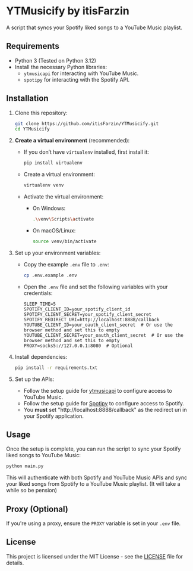 
# YTMusicify by itisFarzin

A script that syncs your Spotify liked songs to a YouTube Music playlist.

## Requirements

- Python 3 (Tested on Python 3.12)
- Install the necessary Python libraries:
  - `ytmusicapi` for interacting with YouTube Music.
  - `spotipy` for interacting with the Spotify API.

## Installation

1. Clone this repository:

   ```bash
   git clone https://github.com/itisFarzin/YTMusicify.git
   cd YTMusicify
   ```

2. **Create a virtual environment** (recommended):
   - If you don’t have `virtualenv` installed, first install it:

     ```bash
     pip install virtualenv
     ```

   - Create a virtual environment:

     ```bash
     virtualenv venv
     ```

   - Activate the virtual environment:
     - On Windows:

       ```bash
       .\venv\Scripts\activate
       ```

     - On macOS/Linux:

       ```bash
       source venv/bin/activate
       ```

3. Set up your environment variables:
   - Copy the example `.env` file to `.env`:

     ```bash
     cp .env.example .env
     ```

   - Open the `.env` file and set the following variables with your credentials:

     ```
     SLEEP_TIME=5
     SPOTIFY_CLIENT_ID=your_spotify_client_id
     SPOTIFY_CLIENT_SECRET=your_spotify_client_secret
     SPOTIFY_REDIRECT_URI=http://localhost:8888/callback
     YOUTUBE_CLIENT_ID=your_oauth_client_secret  # Or use the browser method and set this to empty
     YOUTUBE_CLIENT_SECRET=your_oauth_client_secret  # Or use the browser method and set this to empty
     PROXY=socks5://127.0.0.1:8080  # Optional
     ```

4. Install dependencies:

   ```bash
   pip install -r requirements.txt
   ```

5. Set up the APIs:
   - Follow the setup guide for [ytmusicapi](https://ytmusicapi.readthedocs.io/en/1.9.0/setup/index.html) to configure access to YouTube Music.
   - Follow the setup guide for [Spotipy](https://spotipy.readthedocs.io/en/2.24.0/#getting-started) to configure access to Spotify.
   - You **must** set "http://localhost:8888/callback" as the redirect uri in your Spotify application.

## Usage

Once the setup is complete, you can run the script to sync your Spotify liked songs to YouTube Music:

```bash
python main.py
```

This will authenticate with both Spotify and YouTube Music APIs and sync your liked songs from Spotify to a YouTube Music playlist. (It will take a while so be pension)

## Proxy (Optional)

If you're using a proxy, ensure the `PROXY` variable is set in your `.env` file.

## License

This project is licensed under the MIT License - see the [LICENSE](LICENSE) file for details.
